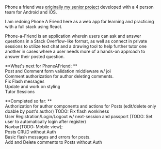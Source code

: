 Phone a friend was [originally my senior project](https://github.com/PhoneAFriend/android) developed with a 4 person team for Android and IOS.  
     
I am redoing Phone A Friend here as a web app for learning and practicing with a full stack using React.  
  
Phone-a-Friend is an application wherein users can ask and answer questions in a Stack Overflow-like format, as well as connect in private sessions to utilize text chat and a drawing tool to help further tutor one another in cases where a user needs more of a hands-on approach to answer their posted question.  
  

**What's next for PhoneAFriend:  **  
Post and Comment form validation middleware w/ joi  
Comment authorization for author deleting comments.  
Fix Flash messages  
Update and work on styling    
Tutor Sessions  
            

**Completed so far: **    
Authorization for author components and actions for Posts (edit/delete only doable by post's author) TODO: Fix flash wonkiness  
User Registration/Login/Logout w/ next-session and passport (TODO: Set user to automatically login after register)  
Navbar(TODO: Mobile view);      
Posts CRUD without Auth    
Basic flash messages and errors for posts.    
Add and Delete comments to Posts without Auth    
 
